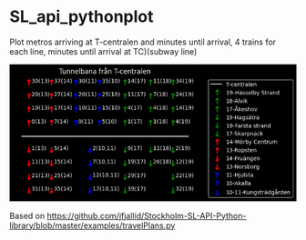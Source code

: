 # SL_api_pythonplot
Plot metros arriving at T-centralen and minutes until arrival, 4 trains for each line, minutes until arrival at TC)(subway line)




![Screenshot](MetroArrivals.png)



Based on https://github.com/jfjallid/Stockholm-SL-API-Python-library/blob/master/examples/travelPlans.py

